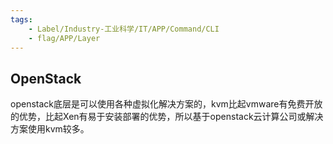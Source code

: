 ```yaml
---
tags:
    - Label/Industry-工业科学/IT/APP/Command/CLI
    - flag/APP/Layer
---
```


## OpenStack

openstack底层是可以使用各种虚拟化解决方案的，kvm比起vmware有免费开放的优势，比起Xen有易于安装部署的优势，所以基于openstack云计算公司或解决方案使用kvm较多。